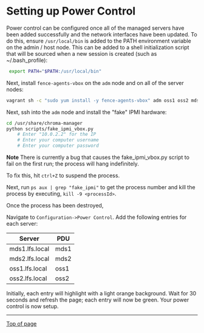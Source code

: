 # <a name="Top"></a>Setting up Power Control

Power control can be configured once all of the managed servers have been added successfully and the network interfaces have been updated. To do this, ensure `/usr/local/bin` is added to the PATH environment variable on the admin / host node. This can be added to a shell initialization script that will be sourced when a new session is created (such as ~/.bash_profile):

```bash
 export PATH="$PATH:/usr/local/bin"
```

Next, install `fence-agents-vbox` on the `adm` node and on all of the server nodes:

```bash
vagrant sh -c "sudo yum install -y fence-agents-vbox" adm oss1 oss2 mds1 mds2
```

Next, ssh into the `adm` node and install the "fake" IPMI hardware:


```bash
cd /usr/share/chroma-manager
python scripts/fake_ipmi_vbox.py
    # Enter "10.0.2.2" for the IP
    # Enter your computer username
    # Enter your computer password
```

**Note** There is currently a bug that causes the fake_ipmi_vbox.py script to fail on the first run; the process will hang indefinitely. 

To fix this, hit `ctrl+Z` to suspend the process. 

Next, run `ps aux | grep "fake_ipmi"` to get the process number and kill the process by executing, `kill -9 <processId>`. 

Once the process has been destroyed,

Navigate to `Configuration->Power Control`. Add the following entries for each server:

|Server|	PDU |
|--------|-------|
| mds1.lfs.local|mds1 |
| mds2.lfs.local|mds2 |
| oss1.lfs.local|oss1 |
| oss2.lfs.local|oss2 |

Initially, each entry will highlight with a light orange background. Wait for 30 seconds and refresh the page; each entry will now be green. Your power control is now setup.

---
[Top of page](#Top)